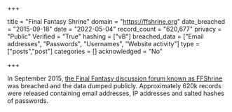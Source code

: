 +++

title = "Final Fantasy Shrine"
domain = "https://ffshrine.org"
date_breached = "2015-09-18"
date = "2022-05-04"
record_count = "620,677"
privacy = "Public"
Verified = "True"
hashing = ["vB"]
breached_data = ["Email addresses", "Passwords", "Usernames", "Website activity"]
type = ["posts","post"]
categories = []
acknowledged = "No"


+++


In September 2015, <a href="http://ffshrine.org" target="_blank" rel="noopener">the Final Fantasy discussion forum known as FFShrine</a> was breached and the data dumped publicly. Approximately 620k records were released containing email addresses, IP addresses and salted hashes of passwords.

